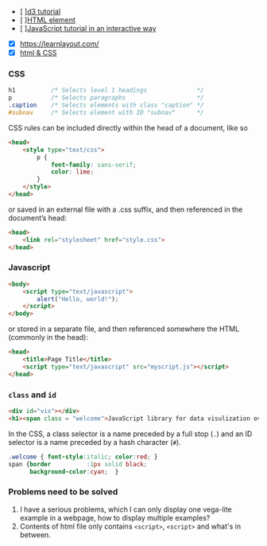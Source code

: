 * [ ][d3 tutorial](https://alignedleft.com/tutorials/d3/fundamentals)
* [ ][HTML element](https://en.wikipedia.org/wiki/HTML_element)
* [ ][JavaScript tutorial in an interactive way ](https://beta.observablehq.com/playground)
* [x] https://learnlayout.com/
* [x] [html & CSS](https://learn.shayhowe.com/html-css)

### CSS
```css
h1          /* Selects level 1 headings              */
p           /* Selects paragraphs                    */
.caption    /* Selects elements with class "caption" */
#subnav     /* Selects element with ID "subnav"      */
```

CSS rules can be included directly within the head of a document, like so
```html
<head>
    <style type="text/css">
        p {
            font-family: sans-serif;
            color: lime;
        }
    </style>
</head>
```
or saved in an external file with a .css suffix, and then referenced in the document’s head:
```html
<head>
    <link rel="stylesheet" href="style.css">
</head>
```
### Javascript

```html
<body>
    <script type="text/javascript">
        alert("Hello, world!");
    </script>
</body>
```
or stored in a separate file, and then referenced somewhere the HTML (commonly in the head):

```html
<head>
    <title>Page Title</title>
    <script type="text/javascript" src="myscript.js"></script>
</head>
```

### `class` and `id`

```html
<div id="vis"></div>
<h1><span class = "welcome">JavaScript library for data visulization overview</span></h1>
```
In the CSS, a class selector is a name preceded by a full stop (`.`) and an ID selector is a name preceded by a hash character (`#`).

```css
.welcome { font-style:italic; color:red; }
span {border          :1px solid black;
      background-color:cyan;  }
```


### Problems need to be solved
1. I have a serious problems, which I can only display one vega-lite example in a webpage, how to display multiple examples?
2. Contents of html file only contains `<script>`, `<script>` and what's in between.
